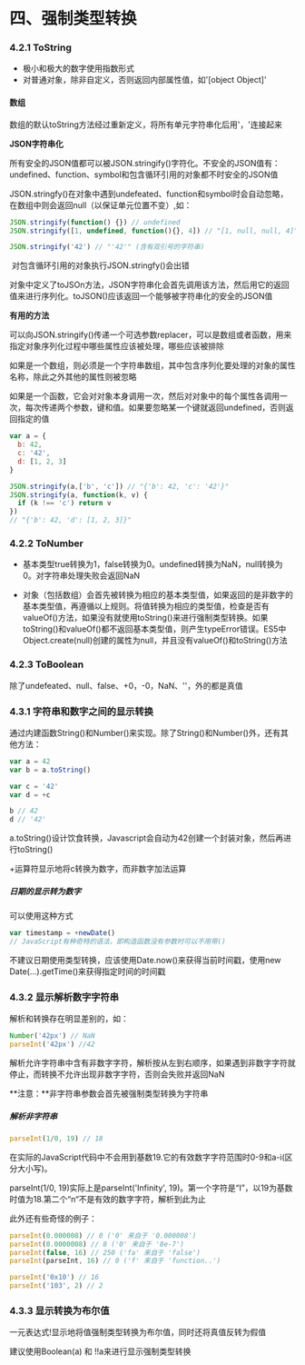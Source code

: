 

# 四、强制类型转换

### 4.2.1 ToString

- 极小和极大的数字使用指数形式
- 对普通对象，除非自定义，否则返回内部属性值，如'[object Object]'

#### 数组

数组的默认toString方法经过重新定义，将所有单元字符串化后用'，'连接起来

**JSON字符串化**

​	所有安全的JSON值都可以被JSON.stringify()字符化。不安全的JSON值有：undefined、function、symbol和包含循环引用的对象都不时安全的JSON值

​	JSON.stringfy()在对象中遇到undefeated、function和symbol时会自动忽略，在数组中则会返回null（以保证单元位置不变）,如：

```javascript
JSON.stringify(function() {}) // undefined
JSON.stringify([1, undefined, function(){}, 4]) // "[1, null, null, 4]"

JSON.stringify('42') // "'42'" (含有双引号的字符串)
```

​	对包含循环引用的对象执行JSON.stringfy()会出错

​	对象中定义了toJSOn方法，JSON字符串化会首先调用该方法，然后用它的返回值来进行序列化。toJSON()应该返回一个能够被字符串化的安全的JSON值

**有用的方法**

​	可以向JSON.stringify()传递一个可选参数replacer，可以是数组或者函数，用来指定对象序列化过程中哪些属性应该被处理，哪些应该被排除

​	如果是一个数组，则必须是一个字符串数组，其中包含序列化要处理的对象的属性名称，除此之外其他的属性则被忽略

​	如果是一个函数，它会对对象本身调用一次，然后对对象中的每个属性各调用一次，每次传递两个参数，键和值。如果要忽略某一个键就返回undefined，否则返回指定的值

```javascript
var a = {
  b: 42,
  c: '42',
  d: [1, 2, 3]
}

JSON.stringify(a,['b', 'c']) // "{'b': 42, 'c': '42'}"
JSON.stringify(a, function(k, v) {
  if (k !== 'c') return v
})
// "{'b': 42, 'd': [1, 2, 3]}"
```

### 4.2.2 ToNumber

- 基本类型true转换为1，false转换为0。undefined转换为NaN，null转换为0。对字符串处理失败会返回NaN

- 对象（包括数组）会首先被转换为相应的基本类型值，如果返回的是非数字的基本类型值，再遵循以上规则。将值转换为相应的类型值，检查是否有valueOf()方法，如果没有就使用toString()来进行强制类型转换。如果toString()和valueOf()都不返回基本类型值，则产生typeError错误。ES5中Object.create(null)创建的属性为null，并且没有valueOf()和toString()方法

### 4.2.3 ToBoolean

除了undefeated、null、false、+0，-0，NaN、''，外的都是真值

### 4.3.1 字符串和数字之间的显示转换

​	通过内建函数String()和Number()来实现。除了String()和Number()外，还有其他方法：

```javascript
var a = 42
var b = a.toString()

var c = '42'
var d = +c

b // 42
d // '42'
```

a.toString()设计饮食转换，Javascript会自动为42创建一个封装对象，然后再进行toString()

+运算符显示地将c转换为数字，而非数字加法运算

##### 日期的显示转为数字

可以使用这种方式

```javascript
var timestamp = +newDate()
// JavaScript有种奇特的语法，即构造函数没有参数时可以不用带()
```

不建议日期使用类型转换，应该使用Date.now()来获得当前时间戳，使用new Date(...).getTime()来获得指定时间的时间戳

### 4.3.2 显示解析数字字符串

解析和转换存在明显差别的，如：

``` javascript
Number('42px') // NaN
parseInt('42px') //42
```

解析允许字符串中含有非数字字符，解析按从左到右顺序，如果遇到非数字字符就停止，而转换不允许出现非数字字符，否则会失败并返回NaN

**注意：**非字符串参数会首先被强制类型转换为字符串

##### 解析非字符串

```javascript
parseInt(1/0, 19) // 18
```

在实际的JavaScript代码中不会用到基数19.它的有效数字字符范围时0-9和a-i(区分大小写)。

parseInt(1/0, 19)实际上是parseInt('Infinity', 19)。第一个字符是“I”，以19为基数时值为18.第二个“n“不是有效的数字字符，解析到此为止

此外还有些奇怪的例子：

```javascript
parseInt(0.000008) // 0 ('0' 来自于 '0.000008')
parseInt(0.0000008) // 8 ('0' 来自于 '8e-7')
parseInt(false, 16) // 250 ('fa' 来自于 'false')
parseInt(parseInt, 16) // 0 ('f' 来自于 'function..')

parseInt('0x10') // 16
parseInt('103', 2) // 2
```

### 4.3.3 显示转换为布尔值

一元表达式!显示地将值强制类型转换为布尔值，同时还将真值反转为假值

建议使用Boolean(a) 和 !!a来进行显示强制类型转换

